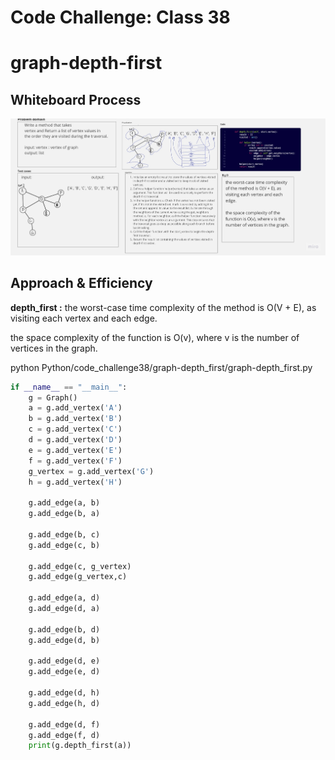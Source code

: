 # Code Challenge: Class 38
# graph-depth-first

## Whiteboard Process
![img1](./depth%20first.jpg)


## Approach & Efficiency

**depth_first :** 
the worst-case time complexity of the method is O(V + E), as visiting each vertex and each edge.

the space complexity of the function is O(v), where v is the number of vertices in the graph.

   
python Python/code_challenge38/graph-depth_first/graph-depth_first.py

```python
if __name__ == "__main__":
    g = Graph()
    a = g.add_vertex('A')
    b = g.add_vertex('B')
    c = g.add_vertex('C')
    d = g.add_vertex('D')
    e = g.add_vertex('E')
    f = g.add_vertex('F')
    g_vertex = g.add_vertex('G')
    h = g.add_vertex('H')

    g.add_edge(a, b)
    g.add_edge(b, a)

    g.add_edge(b, c)
    g.add_edge(c, b)

    g.add_edge(c, g_vertex)
    g.add_edge(g_vertex,c)

    g.add_edge(a, d)
    g.add_edge(d, a)

    g.add_edge(b, d)
    g.add_edge(d, b)

    g.add_edge(d, e)
    g.add_edge(e, d)

    g.add_edge(d, h)
    g.add_edge(h, d)

    g.add_edge(d, f)
    g.add_edge(f, d)
    print(g.depth_first(a))
```